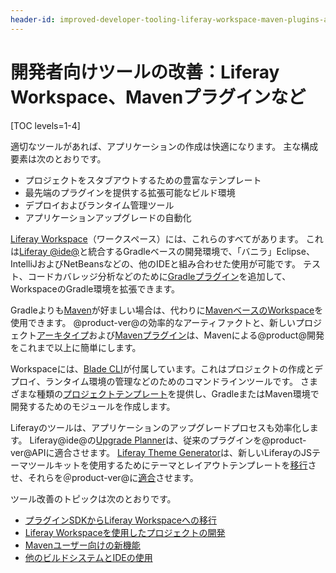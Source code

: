 ```yaml
---
header-id: improved-developer-tooling-liferay-workspace-maven-plugins-and-more
---
```


# 開発者向けツールの改善：Liferay Workspace、Mavenプラグインなど

[TOC levels=1-4]

適切なツールがあれば、アプリケーションの作成は快適になります。 主な構成要素は次のとおりです。

  - プロジェクトをスタブアウトするための豊富なテンプレート
  - 最先端のプラグインを提供する拡張可能なビルド環境
  - デプロイおよびランタイム管理ツール
  - アプリケーションアップグレードの自動化

[Liferay Workspace](/docs/7-1/tutorials/-/knowledge_base/t/liferay-workspace)（ワークスペース）には、これらのすべてがあります。 これは[Liferay @ide@](/docs/7-1/tutorials/-/knowledge_base/t/liferay-ide)と統合するGradleベースの開発環境で、「バニラ」Eclipse、IntelliJおよびNetBeansなどの、他のIDEと組み合わせた使用が可能です。 テスト、コードカバレッジ分析などのために[Gradleプラグイン](/docs/7-1/reference/-/knowledge_base/r/gradle)を追加して、WorkspaceのGradle環境を拡張できます。

Gradleよりも[Maven](/docs/7-1/tutorials/-/knowledge_base/t/maven)が好ましい場合は、代わりに[MavenベースのWorkspace](/docs/7-1/tutorials/-/knowledge_base/t/maven-workspace)を使用できます。 @product-ver@の効率的なアーティファクトと、新しいプロジェクト[アーキタイプ](/docs/7-1/tutorials/-/knowledge_base/t/generating-new-projects-using-archetypes)および[Mavenプラグイン](/docs/7-1/reference/-/knowledge_base/r/maven)は、Mavenによる@product@開発をこれまで以上に簡単にします。

Workspaceには、[Blade CLI](/docs/7-1/tutorials/-/knowledge_base/t/blade-cli)が付属しています。これはプロジェクトの作成とデプロイ、ランタイム環境の管理などのためのコマンドラインツールです。 さまざまな種類の[プロジェクトテンプレート](/docs/7-1/tutorials/-/knowledge_base/t/creating-projects-with-blade-cli#project-templates)を提供し、GradleまたはMaven環境で開発するためのモジュールを作成します。

Liferayのツールは、アプリケーションのアップグレードプロセスも効率化します。 Liferay@ide@の[Upgrade Planner](/docs/7-1/tutorials/-/knowledge_base/t/liferay-upgrade-planner)は、従来のプラグインを@product-ver@APIに適合させます。 [Liferay Theme Generator](/docs/7-1/tutorials/-/knowledge_base/t/creating-themes)は、新しいLiferayのJSテーマツールキットを使用するためにテーマとレイアウトテンプレートを[移行](/docs/7-0/tutorials/-/knowledge_base/t/migrating-a-6-2-theme-to-liferay-7)させ、それらを＠product-ver@に[適合](/docs/7-1/tutorials/-/knowledge_base/t/upgrading-6-2-themes-intro)させます。

ツール改善のトピックは次のとおりです。

  - [プラグインSDKからLiferay Workspaceへの移行](/docs/7-1/tutorials/-/knowledge_base/t/from-the-plugins-sdk-to-liferay-workspace)
  - [Liferay Workspaceを使用したプロジェクトの開発](/docs/7-1/tutorials/-/knowledge_base/t/developing-modules-with-liferay-workspace)
  - [Mavenユーザー向けの新機能](/docs/7-1/tutorials/-/knowledge_base/t/whats-new-for-maven-users)
  - [他のビルドシステムとIDEの使用](/docs/7-1/tutorials/-/knowledge_base/t/using-other-build-systems-and-ides)
